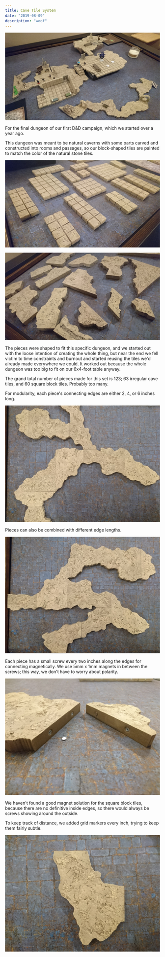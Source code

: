 ```yaml
---
title: Cave Tile System
date: "2019-08-09"
description: "woof"
---
```


![Cave Tile System](cave-tile-system.jpg)

For the final dungeon of our first D&D campaign, which we started over a year ago.

This dungeon was meant to be natural caverns with some parts carved and constructed into rooms and passages, so our block-shaped tiles are painted to match the color of the natural stone tiles.

![Some tile tiles](some-tile-tiles.jpg)

![Some cave tiles](some-cave-tiles.jpg)

The pieces were shaped to fit this specific dungeon, and we started out with the loose intention of creating the whole thing, but near the end we fell victim to time constraints and burnout and started reusing the tiles we'd already made everywhere we could. It worked out because the whole dungeon was too big to fit on our 6x4-foot table anyway.

The grand total number of pieces made for this set is 123; 63 irregular cave tiles, and 60 square block tiles. Probably too many.

For modularity, each piece's connecting edges are either 2, 4, or 6 inches long.

![Configuration 1](configuration-1.jpg)

Pieces can also be combined with different edge lengths.

![Configuration 2](configuration-2.jpg)

Each piece has a small screw every two inches along the edges for connecting magnetically. We use 5mm x 1mm magnets in between the screws; this way, we don't have to worry about polarity.

![Screws and magnets](screws-and-magnets.jpg)

We haven't found a good magnet solution for the square block tiles, because there are no definitive inside edges, so there would always be screws showing around the outside.

To keep track of distance, we added grid markers every inch, trying to keep them fairly subtle.

![Grid marks](grid-marks.jpg)
